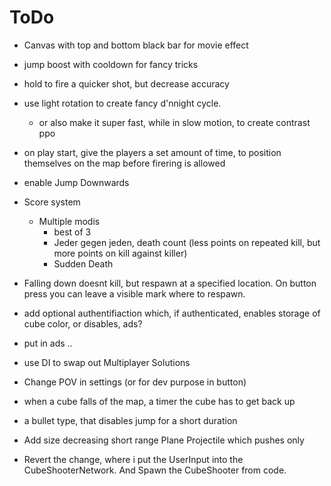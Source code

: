 # ToDo

- Canvas with top and bottom black bar for movie effect 
- jump boost with cooldown for fancy tricks 
- hold to fire a quicker shot, but decrease accuracy 
- use light rotation to create fancy d'nnight cycle.
    - or also make it super fast, while in slow motion, to create contrast ppo
- on play start, give the players a set amount of time, to position themselves on the map before firering is allowed 
- enable Jump Downwards 
- Score system 
    - Multiple modis
        - best of 3 
        - Jeder gegen jeden, death count (less points on repeated kill, but more points on kill against killer) 
        - Sudden Death 
- Falling down doesnt kill, but respawn at a specified location. On button press you can leave a visible mark where to respawn. 
- add optional authentifiaction which, if authenticated, enables storage of cube color, or disables, ads? 
- put in ads .. 
- use DI to swap out Multiplayer Solutions 
- Change POV in settings (or for dev purpose in button) 
- when a cube falls of the map, a timer the cube has to get back up 
- a bullet type, that disables jump for a short duration 
- Add size decreasing short range Plane Projectile which pushes only 

- Revert the change, where i put the UserInput into the CubeShooterNetwork. And Spawn the CubeShooter from code. 